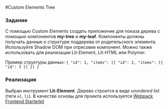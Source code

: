 #Custom Elements Tree
### Задание
С помощью Custom Elements создать приложение для показа дерева с помощью компонентов **my-tree** и **my-leaf**. Компоненты должны получать данные о структуре поддерева от родительского элемента. Используйте Shadow DOM при отрисовке компонент. Можно также использовать для реализации Lit-Element, Lit-HTML или Polymer.

Пример структуры данных:
`{
"id": 1,
"items": [{
"id": 2,
"items": [{ "id": 3 }]
}]
}`

### Реализация
Выбран инструмент **Lit-Element**. Дерево строится в виде _unordered list_ (теги `ol`, `li`).
В качестве основы для проекта используется [Webpack Frontend Starterkit](https://github.com/wbkd/webpack-starter)
